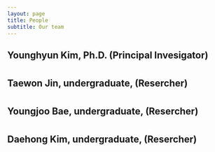 ```yaml
---
layout: page
title: People
subtitle: Our team
---
```


## Younghyun Kim, Ph.D. (Principal Invesigator)
#
#
## Taewon Jin, undergraduate, (Resercher)
#
#
## Youngjoo Bae, undergraduate, (Resercher)
#
#
## Daehong Kim, undergraduate, (Resercher)


